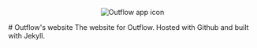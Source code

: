 <p align="center"><img src="https://raw.githubusercontent.com/outflowapp/outflowapp.github.io/master/assets/img/Outflow-App-Icon.png" alt="Outflow app icon"/></p>
# Outflow's website
The website for Outflow. Hosted with Github and built with Jekyll. 
